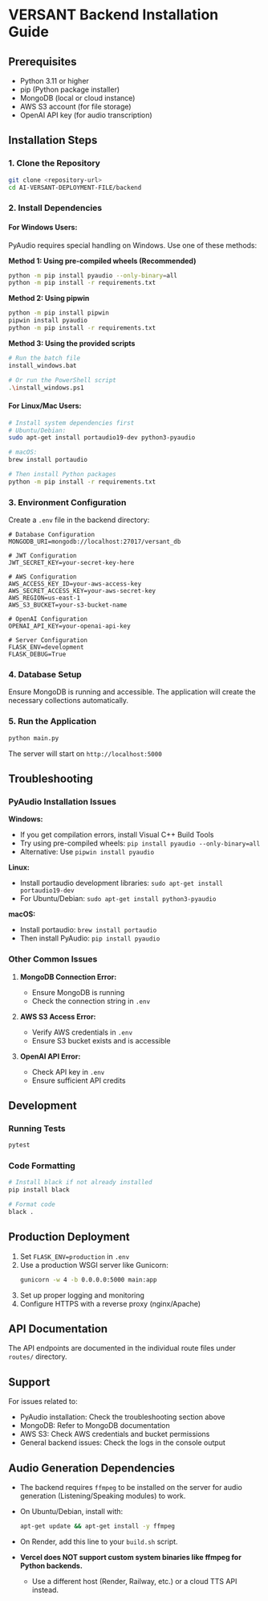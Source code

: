 # VERSANT Backend Installation Guide

## Prerequisites

- Python 3.11 or higher
- pip (Python package installer)
- MongoDB (local or cloud instance)
- AWS S3 account (for file storage)
- OpenAI API key (for audio transcription)

## Installation Steps

### 1. Clone the Repository
```bash
git clone <repository-url>
cd AI-VERSANT-DEPLOYMENT-FILE/backend
```

### 2. Install Dependencies

#### For Windows Users:
PyAudio requires special handling on Windows. Use one of these methods:

**Method 1: Using pre-compiled wheels (Recommended)**
```bash
python -m pip install pyaudio --only-binary=all
python -m pip install -r requirements.txt
```

**Method 2: Using pipwin**
```bash
python -m pip install pipwin
pipwin install pyaudio
python -m pip install -r requirements.txt
```

**Method 3: Using the provided scripts**
```bash
# Run the batch file
install_windows.bat

# Or run the PowerShell script
.\install_windows.ps1
```

#### For Linux/Mac Users:
```bash
# Install system dependencies first
# Ubuntu/Debian:
sudo apt-get install portaudio19-dev python3-pyaudio

# macOS:
brew install portaudio

# Then install Python packages
python -m pip install -r requirements.txt
```

### 3. Environment Configuration

Create a `.env` file in the backend directory:
```env
# Database Configuration
MONGODB_URI=mongodb://localhost:27017/versant_db

# JWT Configuration
JWT_SECRET_KEY=your-secret-key-here

# AWS Configuration
AWS_ACCESS_KEY_ID=your-aws-access-key
AWS_SECRET_ACCESS_KEY=your-aws-secret-key
AWS_REGION=us-east-1
AWS_S3_BUCKET=your-s3-bucket-name

# OpenAI Configuration
OPENAI_API_KEY=your-openai-api-key

# Server Configuration
FLASK_ENV=development
FLASK_DEBUG=True
```

### 4. Database Setup

Ensure MongoDB is running and accessible. The application will create the necessary collections automatically.

### 5. Run the Application

```bash
python main.py
```

The server will start on `http://localhost:5000`

## Troubleshooting

### PyAudio Installation Issues

**Windows:**
- If you get compilation errors, install Visual C++ Build Tools
- Try using pre-compiled wheels: `pip install pyaudio --only-binary=all`
- Alternative: Use `pipwin install pyaudio`

**Linux:**
- Install portaudio development libraries: `sudo apt-get install portaudio19-dev`
- For Ubuntu/Debian: `sudo apt-get install python3-pyaudio`

**macOS:**
- Install portaudio: `brew install portaudio`
- Then install PyAudio: `pip install pyaudio`

### Other Common Issues

1. **MongoDB Connection Error:**
   - Ensure MongoDB is running
   - Check the connection string in `.env`

2. **AWS S3 Access Error:**
   - Verify AWS credentials in `.env`
   - Ensure S3 bucket exists and is accessible

3. **OpenAI API Error:**
   - Check API key in `.env`
   - Ensure sufficient API credits

## Development

### Running Tests
```bash
pytest
```

### Code Formatting
```bash
# Install black if not already installed
pip install black

# Format code
black .
```

## Production Deployment

1. Set `FLASK_ENV=production` in `.env`
2. Use a production WSGI server like Gunicorn:
   ```bash
   gunicorn -w 4 -b 0.0.0.0:5000 main:app
   ```
3. Set up proper logging and monitoring
4. Configure HTTPS with a reverse proxy (nginx/Apache)

## API Documentation

The API endpoints are documented in the individual route files under `routes/` directory.

## Support

For issues related to:
- PyAudio installation: Check the troubleshooting section above
- MongoDB: Refer to MongoDB documentation
- AWS S3: Check AWS credentials and bucket permissions
- General backend issues: Check the logs in the console output

## Audio Generation Dependencies

- The backend requires `ffmpeg` to be installed on the server for audio generation (Listening/Speaking modules) to work.
- On Ubuntu/Debian, install with:

  ```sh
  apt-get update && apt-get install -y ffmpeg
  ```
- On Render, add this line to your `build.sh` script.
- **Vercel does NOT support custom system binaries like ffmpeg for Python backends.**
  - Use a different host (Render, Railway, etc.) or a cloud TTS API instead. 